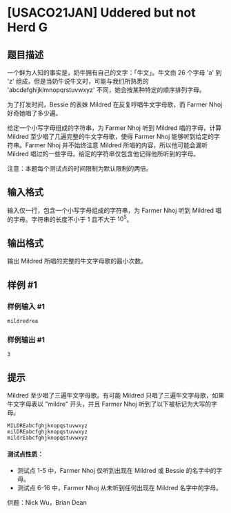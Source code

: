 # [USACO21JAN] Uddered but not Herd G

## 题目描述


一个鲜为人知的事实是，奶牛拥有自己的文字：「牛文」。牛文由 26 个字母 'a' 到 'z' 组成，但是当奶牛说牛文时，可能与我们所熟悉的 'abcdefghijklmnopqrstuvwxyz' 不同，她会按某种特定的顺序排列字母。

为了打发时间，Bessie 的表妹 Mildred 在反复哼唱牛文字母歌，而 Farmer Nhoj 好奇她唱了多少遍。

给定一个小写字母组成的字符串，为 Farmer Nhoj 听到 Mildred 唱的字母，计算 Mildred 至少唱了几遍完整的牛文字母歌，使得 Farmer Nhoj 能够听到给定的字符串。Farmer Nhoj 并不始终注意 Mildred 所唱的内容，所以他可能会漏听 Mildred 唱过的一些字母。给定的字符串仅包含他记得他所听到的字母。

注意：本题每个测试点的时间限制为默认限制的两倍。 

## 输入格式

输入仅一行，包含一个小写字母组成的字符串，为 Farmer Nhoj 听到 Mildred 唱的字母。字符串的长度不小于 $1$ 且不大于 $10^5$。 

## 输出格式

输出 Mildred 所唱的完整的牛文字母歌的最小次数。 

## 样例 #1

### 样例输入 #1
```
mildredree
```

### 样例输出 #1

```
3
```

## 提示

Mildred 至少唱了三遍牛文字母歌。有可能 Mildred 只唱了三遍牛文字母歌，如果牛文字母表以 "mildre" 开头，并且 Farmer Nhoj 听到了以下被标记为大写的字母。

```
MILDREabcfghjknopqstuvwxyz
milDREabcfghjknopqstuvwxyz
mildrEabcfghjknopqstuvwxyz
```

#### 测试点性质：

 - 测试点 1-5 中，Farmer Nhoj 仅听到出现在 Mildred 或 Bessie 的名字中的字母。
 - 测试点 6-16 中，Farmer Nhoj 从未听到任何出现在 Mildred 名字中的字母。

供题：Nick Wu，Brian Dean 
